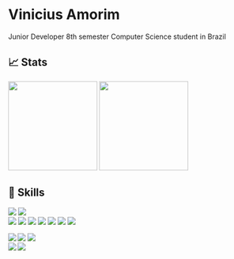# Vinicius Amorim
Junior Developer
8th semester Computer Science student in Brazil


## 📈 Stats
<div>
  <img height="180em" src="https://github-readme-stats.vercel.app/api/top-langs/?username=viniam&layout=compact&langs_count=7&theme=dracula"/>
  <img height="180em" src="https://github-readme-stats.vercel.app/api?username=viniam&show_icons=true&theme=dracula&include_all_commits=true&count_private=true"/>
</div>
  
## 🤖 Skills
![][python]
![][autohotkey]<br>
![][latex]
![][javascript]
![][ruby]
![][rubyonrails]
![][sqlite]
![][docker]
![][kubernetes]

![][visualstudiocode]<b>
![][windows]
![][windowsterminal]<br>
![][linux]
![][gnu-bash]


[///]: # (URL - Editor and OS)
[visualstudiocode]:https://img.shields.io/badge/VS_Code-informational?logo=visualstudiocode&style=flat&logoColor=79dafa&labelColor=282a36&color=ff6e96
[windows]:https://img.shields.io/badge/Windows-informational?logo=windows&style=flat&logoColor=79dafa&labelColor=282a36&color=ff6e96
[windowsterminal]:https://img.shields.io/badge/WTerminal-informational?logo=windowsterminal&style=flat&logoColor=79dafa&labelColor=282a36&color=ff6e96
[linux]:https://img.shields.io/badge/Linux-informational?logo=linux&style=flat&logoColor=79dafa&labelColor=282a36&color=5e4053
[gnu-bash]:https://img.shields.io/badge/Bash-informational?logo=gnu-bash&style=flat&logoColor=79dafa&labelColor=282a36&color=5e4053

[///]: # (URL - Languages)
[python]:https://img.shields.io/badge/Python-informational?logo=python&style=flat&logoColor=79dafa&labelColor=282a36&color=ff6e96
[autohotkey]:https://img.shields.io/badge/Auto_Hotkey-informational?logo=autohotkey&style=flat&logoColor=79dafa&labelColor=282a36&color=ff6e96
[ruby]:https://img.shields.io/badge/Ruby-informational?logo=ruby&style=flat&logoColor=79dafa&labelColor=282a36&color=5e4053
[rubyonrails]:https://img.shields.io/badge/Ruby_on_Rails-informational?logo=rubyonrails&style=flat&logoColor=79dafa&labelColor=282a36&color=5e4053
[javascript]:https://img.shields.io/badge/JavaScript-informational?logo=javascript&style=flat&logoColor=79dafa&labelColor=282a36&color=5e4053
[latex]:https://img.shields.io/badge/LaTeX-informational?logo=latex&style=flat&logoColor=79dafa&labelColor=282a36&color=5e4053

[///]: # (URL - Tools)
[sqlite]:https://img.shields.io/badge/SQLite-informational?logo=sqlite&style=flat&logoColor=79dafa&labelColor=282a36&color=5e4053
[docker]:https://img.shields.io/badge/Docker-informational?logo=docker&style=flat&logoColor=79dafa&labelColor=282a36&color=5e4053
[kubernetes]:https://img.shields.io/badge/Kubernetes-informational?logo=kubernetes&style=flat&logoColor=79dafa&labelColor=282a36&color=5e4053
